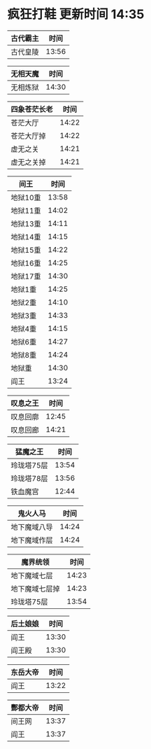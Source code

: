 # 疯狂打鞋 更新时间 14:35

| 古代霸主   | 时间    |
|--------|-------|
| 古代皇陵 | 13:56 |

| 无相天魔   | 时间    |
|--------|-------|
| 无相炼狱 | 14:30 |

| 四象苍茫长老   | 时间    |
|--------|-------|
| 苍茫大厅 | 14:22 |
| 苍茫大厅掉 | 14:22 |
| 虚无之关 | 14:21 |
| 虚无之关掉 | 14:21 |

| 间王   | 时间    |
|--------|-------|
| 地狱10重 | 13:58 |
| 地狱11重 | 14:02 |
| 地狱13重 | 14:11 |
| 地狱14重 | 14:15 |
| 地狱15重 | 14:22 |
| 地狱16重 | 14:25 |
| 地狱17重 | 14:30 |
| 地狱1重 | 14:25 |
| 地狱2重 | 14:10 |
| 地狱3重 | 14:33 |
| 地狱4重 | 14:15 |
| 地狱6重 | 14:27 |
| 地狱8重 | 14:24 |
| 地狱重 | 14:30 |
| 阎王 | 13:24 |

| 叹息之王   | 时间    |
|--------|-------|
| 叹息回廓 | 12:45 |
| 叹息回廊 | 14:21 |

| 猛魔之王   | 时间    |
|--------|-------|
| 玲珑塔75层 | 13:54 |
| 玲珑塔78层 | 13:56 |
| 铁血魔宫 | 12:44 |

| 鬼火人马   | 时间    |
|--------|-------|
| 地下魔域八导 | 14:24 |
| 地下魔域作层 | 14:24 |

| 魔界统领   | 时间    |
|--------|-------|
| 地下魔域七层 | 14:23 |
| 地下魔域七层掉 | 14:23 |
| 玲珑塔75层 | 13:54 |

| 后土娘娘   | 时间    |
|--------|-------|
| 阎王 | 13:30 |
| 阎王殿 | 13:30 |

| 东岳大帝   | 时间    |
|--------|-------|
| 阎王 | 13:22 |

| 酆都大帝   | 时间    |
|--------|-------|
| 间王网 | 13:37 |
| 阎王 | 13:37 |